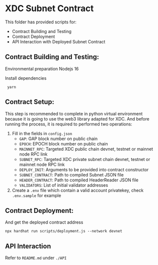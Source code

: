# XDC Subnet Contract
This folder has provided scripts for:
- Contract Building and Testing
- Contract Deployment
- API Interaction with Deployed Subnet Contract

## Contract Building and Testing:
Environmental preparation
    Nodejs 16

Install dependencies
```
 yarn
```


## Contract Setup:
This step is recommended to complete in python virtual environment because it is going to use the web3 library adapted for XDC. And before running the process, it is required to performed two operations:
1. Fill in the fields in `config.json`
    * `GAP`: GAP block number on public chain
    * `EPOCH`: EPOCH block number on public chain
    * `MAINNET_RPC`: Targeted XDC public chain devnet, testnet or mainnet node RPC link
    * `SUBNET_RPC`: Targeted XDC private subnet chain devnet, testnet or mainnet node RPC link
    * `DEPLOY_INIT`: Arguments to be provided into contract constructor
    * `SUBNET_CONTRACT`: Path to compiled Subnet JSON file 
    * `HEADER_CONTRACT`: Path to compiled HeaderReader JSON file
    * `VALIDATORS`: List of initial validator addresses
2. Create a `.env` file which contain a valid account privatekey, check `.env.sample` for example


## Contract Deployment:
And get the deployed contract address
```
npx hardhat run scripts/deployment.js --network devnet
```

## API Interaction
Refer to `README.md` under `./API`

